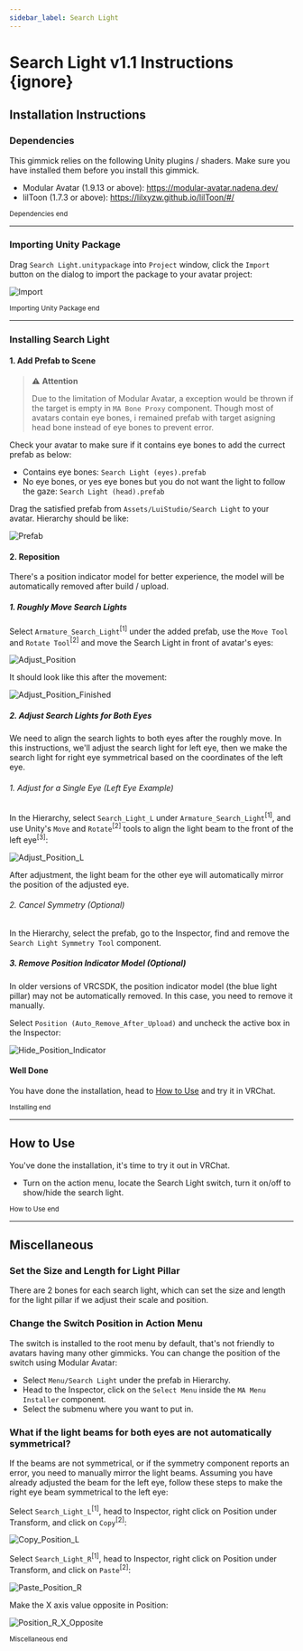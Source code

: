 ```yaml
---
sidebar_label: Search Light
---
```


# Search Light v1.1 Instructions {ignore}

## Installation Instructions

### Dependencies

This gimmick relies on the following Unity plugins / shaders. Make sure you have installed them before you install this gimmick.

- Modular Avatar (1.9.13 or above): https://modular-avatar.nadena.dev/
- lilToon (1.7.3 or above): https://lilxyzw.github.io/lilToon/#/

<sub>Dependencies end</sub>

---

### Importing Unity Package

Drag `Search Light.unitypackage` into `Project` window, click the `Import` button on the dialog to import the package to your avatar project:

![Import](./Assets/Import.webp)

<sub>Importing Unity Package end</sub>

---

### Installing Search Light

#### 1. Add Prefab to Scene

> :warning: **Attention**
>
> Due to the limitation of Modular Avatar, a exception would be thrown if the target is empty in `MA Bone Proxy` component. Though most of avatars contain eye bones, i remained prefab with target asigning head bone instead of eye bones to prevent error.

Check your avatar to make sure if it contains eye bones to add the currect prefab as below:

- Contains eye bones: `Search Light (eyes).prefab`
- No eye bones, or yes eye bones but you do not want the light to follow the gaze: `Search Light (head).prefab`

Drag the satisfied prefab from `Assets/LuiStudio/Search Light` to your avatar. Hierarchy should be like:

![Prefab](./Assets/Prefab.webp)

#### 2. Reposition

There's a position indicator model for better experience, the model will be automatically removed after build / upload.

##### 1. Roughly Move Search Lights

Select `Armature_Search_Light`<sup>[1]</sup> under the added prefab, use the `Move Tool` and `Rotate Tool`<sup>[2]</sup> and move the Search Light in front of avatar's eyes:

![Adjust_Position](./Assets/Adjust_Position.webp)

It should look like this after the movement:

![Adjust_Position_Finished](./Assets/Adjust_Position_Finished.webp)

##### 2. Adjust Search Lights for Both Eyes

We need to align the search lights to both eyes after the roughly move. In this instructions, we'll adjust the search light for left eye, then we make the search light for right eye symmetrical based on the coordinates of the left eye.

###### 1. Adjust for a Single Eye (Left Eye Example)

In the Hierarchy, select `Search_Light_L` under `Armature_Search_Light`<sup>[1]</sup>, and use Unity's `Move` and `Rotate`<sup>[2]</sup> tools to align the light beam to the front of the left eye<sup>[3]</sup>:

![Adjust_Position_L](./assets/Adjust_Position_L.webp)

After adjustment, the light beam for the other eye will automatically mirror the position of the adjusted eye.

###### 2. Cancel Symmetry (Optional)

In the Hierarchy, select the prefab, go to the Inspector, find and remove the `Search Light Symmetry Tool` component.

##### 3. Remove Position Indicator Model (Optional)

In older versions of VRCSDK, the position indicator model (the blue light pillar) may not be automatically removed. In this case, you need to remove it manually.

Select `Position (Auto_Remove_After_Upload)` and uncheck the active box in the Inspector:

![Hide_Position_Indicator](./assets/Hide_Position_Indicator.webp)

#### Well Done

You have done the installation, head to [How to Use](#how-to-use) and try it in VRChat.

<sub>Installing end</sub>

---

## How to Use

You've done the installation, it's time to try it out in VRChat.

- Turn on the action menu, locate the Search Light switch, turn it on/off to show/hide the search light.

<sub>How to Use end</sub>

---

## Miscellaneous

### Set the Size and Length for Light Pillar

There are 2 bones for each search light, which can set the size and length for the light pillar if we adjust their scale and position.

### Change the Switch Position in Action Menu

The switch is installed to the root menu by default, that's not friendly to avatars having many other gimmicks. You can change the position of the switch using Modular Avatar:

- Select `Menu/Search Light` under the prefab in Hierarchy.
- Head to the Inspector, click on the `Select Menu` inside the `MA Menu Installer` component.
- Select the submenu where you want to put in.

### What if the light beams for both eyes are not automatically symmetrical?

If the beams are not symmetrical, or if the symmetry component reports an error, you need to manually mirror the light beams. Assuming you have already adjusted the beam for the left eye, follow these steps to make the right eye beam symmetrical to the left eye:

Select `Search_Light_L`<sup>[1]</sup>, head to Inspector, right click on Position under Transform, and click on `Copy`<sup>[2]</sup>:

![Copy_Position_L](./assets/Copy_Position_L.webp)

Select `Search_Light_R`<sup>[1]</sup>, head to Inspector, right click on Position under Transform, and click on `Paste`<sup>[2]</sup>:

![Paste_Position_R](./assets/Paste_Position_R.webp)

Make the X axis value opposite in Position:

![Position_R_X_Opposite](./assets/Position_R_X_Opposite.webp)

<sub>Miscellaneous end</sub>

